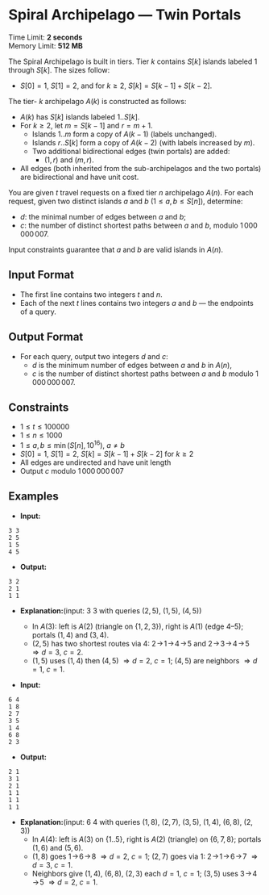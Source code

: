 # Spiral Archipelago — Twin Portals
Time Limit: **2 seconds**  
Memory Limit: **512 MB**

The Spiral Archipelago is built in tiers. Tier $k$ contains $S[k]$ islands labeled $1$ through $S[k]$. The sizes follow:  
- $S[0] = 1$, $S[1] = 2$, and for $k \geq 2$, $S[k] = S[k-1] + S[k-2]$.

The tier- $k$ archipelago $A(k)$ is constructed as follows:
- $A(k)$ has $S[k]$ islands labeled $1..S[k]$.
- For $k \geq 2$, let $m = S[k-1]$ and $r = m + 1$.  
  - Islands $1..m$ form a copy of $A(k-1)$ (labels unchanged).  
  - Islands $r..S[k]$ form a copy of $A(k-2)$ (with labels increased by $m$).  
  - Two additional bidirectional edges (twin portals) are added:  
    - $(1, r)$ and $(m, r)$.  
- All edges (both inherited from the sub-archipelagos and the two portals) are bidirectional and have unit cost.

You are given $t$ travel requests on a fixed tier $n$ archipelago $A(n)$. For each request, given two distinct islands $a$ and $b$ ($1 \leq a, b \leq S[n]$), determine:
- $d$: the minimal number of edges between $a$ and $b$;  
- $c$: the number of distinct shortest paths between $a$ and $b$, modulo $1\,000\,000\,007$.

Input constraints guarantee that $a$ and $b$ are valid islands in $A(n)$.


## Input Format
- The first line contains two integers $t$ and $n$.  
- Each of the next $t$ lines contains two integers $a$ and $b$ — the endpoints of a query.  


## Output Format
- For each query, output two integers $d$ and $c$:  
  - $d$ is the minimum number of edges between $a$ and $b$ in $A(n)$,  
  - $c$ is the number of distinct shortest paths between $a$ and $b$ modulo $1\,000\,000\,007$.  


## Constraints
- $1 \leq t \leq 100000$  
- $1 \leq n \leq 1000$  
- $1 \leq a, b \leq \min(S[n], 10^{16}),\ a \neq b$  
- $S[0] = 1,\ S[1] = 2,\ S[k] = S[k-1] + S[k-2]$ for $k \geq 2$  
- All edges are undirected and have unit length  
- Output $c$ modulo $1\,000\,000\,007$  


## Examples
 - **Input:**
```
3 3
2 5
1 5
4 5
```

 - **Output:**
```
3 2
2 1
1 1
```

 - **Explanation:**(input: $3\ 3$ with queries $(2,5)$, $(1,5)$, $(4,5)$)
   - In $A(3)$: left is $A(2)$ (triangle on $\{1,2,3\}$), right is $A(1)$ (edge $4$–$5$); portals $(1,4)$ and $(3,4)$.
   - $(2,5)$ has two shortest routes via $4$: $2\!\to\!1\!\to\!4\!\to\!5$ and $2\!\to\!3\!\to\!4\!\to\!5$ $\Rightarrow d=3,\ c=2$.
   - $(1,5)$ uses $(1,4)$ then $(4,5)$ $\Rightarrow d=2,\ c=1$; $(4,5)$ are neighbors $\Rightarrow d=1,\ c=1$.


 - **Input:**
```
6 4
1 8
2 7
3 5
1 4
6 8
2 3
```

 - **Output:**
```
2 1
3 1
2 1
1 1
1 1
1 1
```

 - **Explanation:**(input: $6\ 4$ with queries $(1,8)$, $(2,7)$, $(3,5)$, $(1,4)$, $(6,8)$, $(2,3)$)
    - In $A(4)$: left is $A(3)$ on $\{1..5\}$, right is $A(2)$ (triangle) on $\{6,7,8\}$; portals $(1,6)$ and $(5,6)$.
    - $(1,8)$ goes $1\!\to\!6\!\to\!8$ $\Rightarrow d=2,\ c=1$; $(2,7)$ goes via $1$: $2\!\to\!1\!\to\!6\!\to\!7$ $\Rightarrow d=3,\ c=1$.
    - Neighbors give $(1,4)$, $(6,8)$, $(2,3)$ each $d=1,\ c=1$; $(3,5)$ uses $3\!\to\!4\!\to\!5$ $\Rightarrow d=2,\ c=1$.


